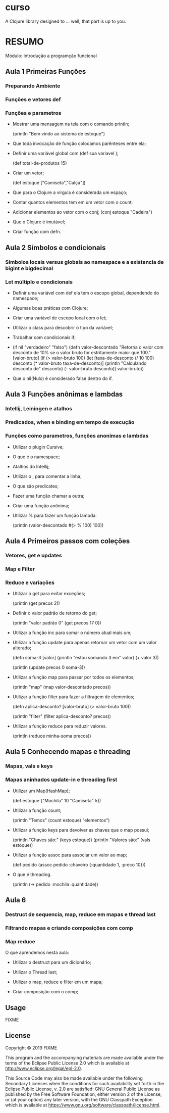 # curso

A Clojure library designed to ... well, that part is up to you.

# RESUMO

Módulo: Introdução a programção funcional

## Aula 1 Primeiras Funções

### Preparando Ambiente

### Funções e vetores def

### Funções e parametros

* Mostrar uma mensagem na tela com o comando println;

  (println "Bem vindo ao sistema de estoque")

* Que toda invocação de função colocamos parênteses entre ela;
 
* Definir uma variável global com (def sua variavel );

  (def total-de-produtos 15)
 
* Criar um vetor;

  (def estoque ["Camiseta","Calça"])

* Que para o Clojure a vírgula é considerada um espaço;

* Contar quantos elementos tem em um vetor com o count;

* Adicionar elementos ao vetor com o conj;
  (conj estoque "Cadeira")

* Que o Clojure é imutável;

* Criar função com defn.


## Aula 2 Símbolos e condicionais

### Simbolos locais versus globais ao namespace e a existencia de bigint e bigdecimal

### Let múltiplo e condicionais

* Definir uma variável com def ela tem o escopo global, dependendo do namespace;

* Algumas boas práticas com Clojure;

* Criar uma variável de escopo local com o let;

* Utilizar o class para descobrir o tipo da variável;

* Trabalhar com condicionais if;
* 
  (if nil "verdadeiro" "falso")
  (defn valor-descontado
   "Retorna o valor com desconto de 10% se o valor bruto for estritamente maior que 100."
   [valor-bruto]
   (if (> valor-bruto 100)
    (let [taxa-de-desconto (/ 10 100)
          desconto (* valor-bruto taxa-de-desconto)]
      (println "Calculando desconto de" desconto)
      (- valor-bruto desconto))
     valor-bruto))

* Que o nil(Nulo) é considerado false dentro do if.


## Aula 3 Funções anônimas e lambdas

### Intellij, Leiningen e atalhos
### Predicados, when e binding em tempo de execução
### Funções como parametros, funções anonimas e lambdas

* Utilizar o plugin Cursive;

* O que é o namespace;

* Atalhos do Intellij;

* Utilizar o ; para comentar a linha;

* O que são predicates;

* Fazer uma função chamar a outra;

* Criar uma função anônima;

* Utilizar % para fazer um função lambda.

    (println (valor-descontado #(> % 100) 100))

## Aula 4 Primeiros passos com coleções

### Vetores, get e updates
### Map e Filter
### Reduce e variações

* Utilizar o get para evitar exceções;

  (println (get precos 2))

* Definir o valor padrão de retorno do get;

  (println "valor padrão 0" (get precos 17 0))

* Utilizar a função inc para somar o número atual mais um;  

* Utilizar a função update para apenas retornar um vetor com um valor alterado;

  (defn soma-3
   [valor]
   (println "estou somando 3 em" valor)
   (+ valor 3))

  (println (update precos 0 soma-3))

* Utilizar a função map para passar por todos os elementos;

  (println "map" (map valor-descontado precos))

* Utilizar a função filter para fazer a filtragem de elementos;

  (defn aplica-desconto?
   [valor-bruto]
   (> valor-bruto 100))

  (println "filter" (filter aplica-desconto? precos))

* Utilizar a função reduce para reduzir valores.

  (println (reduce minha-soma precos))


## Aula 5 Conhecendo mapas e threading

### Mapas, vals e keys
### Mapas aninhados update-in e threading first

* Utilizar um Map(HashMap);

  (def estoque {"Mochila" 10 "Camiseta" 5})

* Utilizar a função count;

  (println "Temos" (count estoque) "elementos")

* Utilizar a função keys para devolver as chaves que o map possui;

  (println "Chaves são:" (keys estoque))
  (println "Valores são:" (vals estoque))

* Utilizar a função assoc para associar um valor ao map;

  (def pedido (assoc pedido :chaveiro {:quantidade 1, :preco 10}))
  
* O que é threading.

  (println (-> pedido
               :mochila
               :quantidade))


## Aula 6

### Destruct de sequencia, map, reduce em mapas e thread last
### Filtrando mapas e criando composições com comp
### Map reduce

O que aprendemos nesta aula:

* Utilizar o destruct para um dicionário;

* Utilizar o Thread last;

* Utilizar o map, reduce e filter em um mapa;

* Criar composição com o comp;


## Usage

FIXME

## License

Copyright © 2019 FIXME

This program and the accompanying materials are made available under the
terms of the Eclipse Public License 2.0 which is available at
http://www.eclipse.org/legal/epl-2.0.

This Source Code may also be made available under the following Secondary
Licenses when the conditions for such availability set forth in the Eclipse
Public License, v. 2.0 are satisfied: GNU General Public License as published by
the Free Software Foundation, either version 2 of the License, or (at your
option) any later version, with the GNU Classpath Exception which is available
at https://www.gnu.org/software/classpath/license.html.
